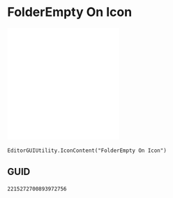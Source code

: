 # FolderEmpty On Icon
![](/img/FolderEmpty%20On%20Icon.png)

``` CSharp
EditorGUIUtility.IconContent("FolderEmpty On Icon")
```
## GUID
```
2215272700893972756
```
